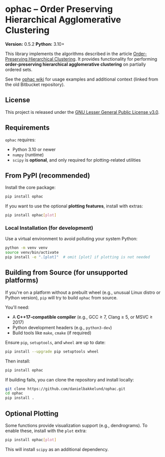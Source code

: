 
# ophac – Order Preserving Hierarchical Agglomerative Clustering

**Version:** 0.5.2
**Python:** 3.10+

This library implements the algorithms described in the article
[Order-Preserving Hierarchical Clustering](https://link.springer.com/article/10.1007/s10994-021-06125-0).
It provides functionality for performing **order-preserving hierarchical agglomerative clustering** on partially ordered sets.

See the [ophac wiki](https://bitbucket.org/Bakkelund/ophac/wiki/Home) for usage examples and additional context (linked from the old Bitbucket repository).

## License

This project is released under the [GNU Lesser General Public License v3.0](https://www.gnu.org/licenses/lgpl-3.0.en.html).

## Requirements

`ophac` requires:

- Python 3.10 or newer
- `numpy` (runtime)
- `scipy` is **optional**, and only required for plotting-related utilities

##  From PyPI (recommended)

Install the core package:

```bash
pip install ophac
```

If you want to use the optional **plotting features**, install with extras:

```bash
pip install ophac[plot]
```

### Local Installation (for development)

Use a virtual environment to avoid polluting your system Python:

```bash
python -m venv venv
source venv/bin/activate
pip install -e ".[plot]"  # omit [plot] if plotting is not needed
```

##  Building from Source (for unsupported platforms)

If you're on a platform without a prebuilt wheel (e.g., unusual Linux distro or Python version), `pip` will try to build `ophac` from source.

You'll need:

- A **C++17-compatible compiler** (e.g., GCC ≥ 7, Clang ≥ 5, or MSVC ≥ 2017)
- Python development headers (e.g., `python3-dev`)
- Build tools like `make`, `cmake` (if required)

Ensure `pip`, `setuptools`, and `wheel` are up to date:

```bash
pip install --upgrade pip setuptools wheel
```

Then install:

```bash
pip install ophac
```

If building fails, you can clone the repository and install locally:

```bash
git clone https://github.com/danielbakkelund/ophac.git
cd ophac
pip install .
```

## Optional Plotting

Some functions provide visualization support (e.g., dendrograms). To enable these, install with the `plot` extra:

```bash
pip install ophac[plot]
```

This will install `scipy` as an additional dependency.
